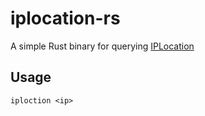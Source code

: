 # iplocation-rs

A simple Rust binary for querying [IPLocation](https://iplocation.com)

## Usage

`iploction <ip>`
